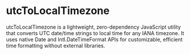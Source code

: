 # utcToLocalTimezone
utcToLocalTimezone is a lightweight, zero-dependency JavaScript utility that converts UTC date/time strings to local time for any IANA timezone. It uses native Date and Intl.DateTimeFormat APIs for customizable, efficient time formatting without external libraries.
